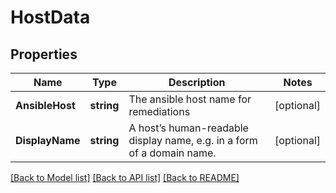 # HostData

## Properties

Name | Type | Description | Notes
------------ | ------------- | ------------- | -------------
**AnsibleHost** | **string** | The ansible host name for remediations | [optional] 
**DisplayName** | **string** | A host’s human-readable display name, e.g. in a form of a domain name. | [optional] 

[[Back to Model list]](../README.md#documentation-for-models) [[Back to API list]](../README.md#documentation-for-api-endpoints) [[Back to README]](../README.md)


